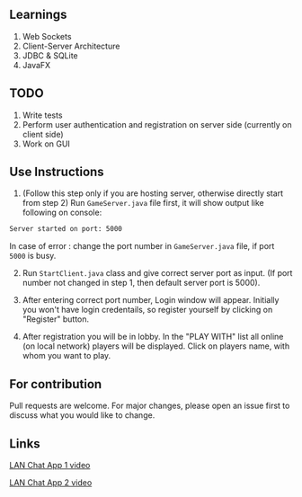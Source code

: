 ## Learnings

1) Web Sockets
2) Client-Server Architecture
3) JDBC & SQLite
4) JavaFX


## TODO
1) Write tests
2) Perform user authentication and registration on server side (currently on client side)
3) Work on GUI


## Use Instructions

1) (Follow this step only if you are hosting server, otherwise directly start from step 2) Run `GameServer.java` file first, it will show output like following on console:
```bash
Server started on port: 5000
```
In case of error : change the port number in `GameServer.java` file, if port `5000` is busy.

2) Run `StartClient.java` class and give correct server port as input. (If port number not changed in step 1, then default server port is 5000).

3) After entering correct port number, Login window will appear. Initially you won't have login credentails, so register yourself by clicking on "Register" button.

4) After registration you will be in lobby. In the "PLAY WITH" list all online (on local network) players will be displayed. Click on players name, with whom you want to play.



## For contribution

Pull requests are welcome. For major changes, please open an issue first
to discuss what you would like to change.


## Links

[LAN Chat App 1 video](https://www.youtube.com/watch?v=hIc_9Wbn704)

[LAN Chat App 2 video](https://www.youtube.com/watch?v=gLfuZrrfKes)